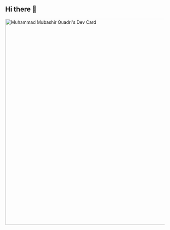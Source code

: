 ## Hi there 👋

<a href="https://app.daily.dev/mublify96"><img src="https://api.daily.dev/devcards/v2/svQ85ybc27ECUrQodk5F5.png?type=wide&r=6di" width="652" alt="Muhammad Mubashir Quadri's Dev Card"/></a>

<!--
**mublify/mublify** is a ✨ _special_ ✨ repository because its `README.md` (this file) appears on your GitHub profile.

Here are some ideas to get you started:

- 🔭 I’m currently working on ...
- 🌱 I’m currently learning ...
- 👯 I’m looking to collaborate on ...
- 🤔 I’m looking for help with ...
- 💬 Ask me about ...
- 📫 How to reach me: ...
- 😄 Pronouns: ...
- ⚡ Fun fact: ...
-->
